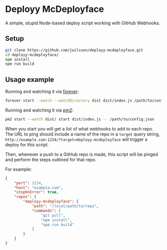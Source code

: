 # Deployy McDeployface

A simple, stupid Node-based deploy script working with GitHub Webhooks.

## Setup

```bash
git clone https://github.com/jwilsson/deployy-mcdeployface.git
cd deployy-mcdeployface/
npm install
npm run build
```

## Usage example
Running and watching it via [forever](https://github.com/foreverjs/forever):

```bash
forever start --watch --watchDirectory dist dist/index.js /path/to/config.json
```

Running and watching it via [pm2](http://pm2.keymetrics.io/):

```bash
pm2 start --watch dist/ start dist/index.js -- /path/to/config.json
```

When you start you will get a list of what webhooks to add to each repo.  
The URL to ping should include a name of the repo in a `target` query string, `http://example.com:1234/?target=deployy-mcdeployface` will trigger a deploy for this script.

Then, whenever a push to a GitHub repo is made, this script will be pinged and perform the steps outlined for that repo.

For example:

```json
{
    "port": 1234,
    "host": "example.com",
    "stopOnError": true,
    "repos": {
        "deployy-mcdeployface": {
            "path": "/local/path/to/repo",
            "commands": [
                "git pull",
                "npm install",
                "npm run build"
            ]
        }
    }
}
```
